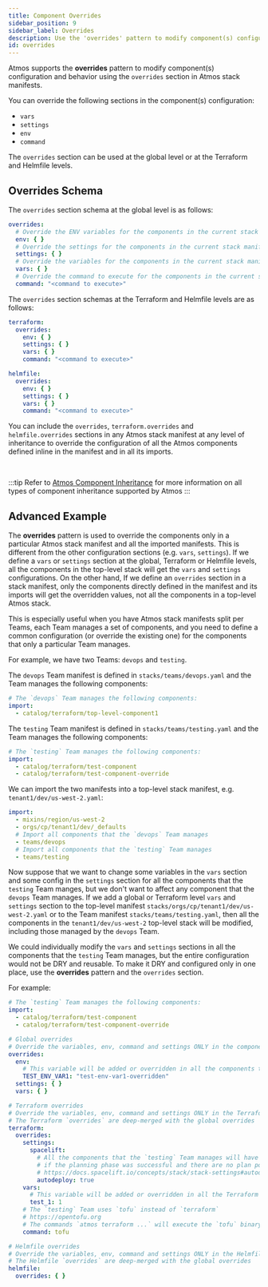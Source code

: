 ```yaml
---
title: Component Overrides
sidebar_position: 9
sidebar_label: Overrides
description: Use the 'overrides' pattern to modify component(s) configuration and behavior.
id: overrides
---
```


Atmos supports the __overrides__ pattern to modify component(s) configuration and behavior using the `overrides` section in Atmos stack manifests.

You can override the following sections in the component(s) configuration:

- `vars`
- `settings`
- `env`
- `command`

The `overrides` section can be used at the global level or at the Terraform and Helmfile levels.

## Overrides Schema

The `overrides` section schema at the global level is as follows:

```yaml
overrides:
  # Override the ENV variables for the components in the current stack manifest and all its imports
  env: { }
  # Override the settings for the components in the current stack manifest and all its imports
  settings: { }
  # Override the variables for the components in the current stack manifest and all its imports
  vars: { }
  # Override the command to execute for the components in the current stack manifest and all its imports
  command: "<command to execute>"
```

The `overrides` section schemas at the Terraform and Helmfile levels are as follows:

```yaml
terraform:
  overrides:
    env: { }
    settings: { }
    vars: { }
    command: "<command to execute>"

helmfile:
  overrides:
    env: { }
    settings: { }
    vars: { }
    command: "<command to execute>"
```

You can include the `overrides`, `terraform.overrides` and `helmfile.overrides` sections in any Atmos stack manifest at any level of inheritance
to override the configuration of all the Atmos components defined inline in the manifest and in all its imports.

<br/>

:::tip
Refer to [Atmos Component Inheritance](/core-concepts/components/inheritance) for more information on all types of component inheritance
supported by Atmos
:::

## Advanced Example

The __overrides__ pattern is used to override the components only in a particular Atmos stack manifest and all the imported
manifests. This is different from the other configuration sections (e.g. `vars`, `settings`). If we define a `vars` or `settings` section at the 
global, Terraform or Helmfile levels, all the components in the top-level stack will get the `vars` and `settings` configurations. On the other hand,
If we define an `overrides` section in a stack manifest, only the components directly defined in the manifest and its imports will get the overridden 
values, not all the components in a top-level Atmos stack.

This is especially useful when you have Atmos stack manifests split per Teams, each Team manages a set of components, and you need to define a common
configuration (or override the existing one) for the components that only a particular Team manages. 

For example, we have two Teams: `devops` and `testing`.

The `devops` Team manifest is defined in `stacks/teams/devops.yaml` and the Team manages the following components:

```yaml title="stacks/teams/devops.yaml"
# The `devops` Team manages the following components:
import:
  - catalog/terraform/top-level-component1
```

The `testing` Team manifest is defined in `stacks/teams/testing.yaml` and the Team manages the following components:

```yaml title="stacks/teams/testing.yaml"
# The `testing` Team manages the following components:
import:
  - catalog/terraform/test-component
  - catalog/terraform/test-component-override
```

We can import the two manifests into a top-level stack manifest, e.g. `tenant1/dev/us-west-2.yaml`:

```yaml title="stacks/orgs/cp/tenant1/dev/us-west-2.yaml"
import:
  - mixins/region/us-west-2
  - orgs/cp/tenant1/dev/_defaults
  # Import all components that the `devops` Team manages
  - teams/devops
  # Import all components that the `testing` Team manages
  - teams/testing
```

Now suppose that we want to change some variables in the `vars` section and some config in the `settings` section for all the components that the 
`testing` Team manges, but we don't want to affect any component that the `devops` Team manages. If we add a global or Terraform level `vars` and
`settings` section to the top-level manifest `stacks/orgs/cp/tenant1/dev/us-west-2.yaml` or to the Team manifest `stacks/teams/testing.yaml`, then
all the components in the `tenant1/dev/us-west-2` top-level stack will be modified, including those managed by the `devops` Team.

We could individually modify the `vars` and `settings` sections in all the components that the `testing` Team manages, but the entire configuration
would not be DRY and reusable. To make it DRY and configured only in one place, use the __overrides__ pattern and the `overrides` section.

For example:

```yaml title="stacks/teams/testing.yaml"
# The `testing` Team manages the following components:
import:
  - catalog/terraform/test-component
  - catalog/terraform/test-component-override

# Global overrides
# Override the variables, env, command and settings ONLY in the components that the `testing` team manages
overrides:
  env:
    # This variable will be added or overridden in all the components that the `testing` Team manages
    TEST_ENV_VAR1: "test-env-var1-overridden"
  settings: { }
  vars: { }

# Terraform overrides
# Override the variables, env, command and settings ONLY in the Terraform components that the `testing` team manages
# The Terraform `overrides` are deep-merged with the global overrides
terraform:
  overrides:
    settings:
      spacelift:
        # All the components that the `testing` Team manages will have the Spacelift stacks auto-applied
        # if the planning phase was successful and there are no plan policy warnings
        # https://docs.spacelift.io/concepts/stack/stack-settings#autodeploy
        autodeploy: true
    vars:
      # This variable will be added or overridden in all the Terraform components that the `testing` Team manages
      test_1: 1
    # The `testing` Team uses `tofu` instead of `terraform`
    # https://opentofu.org
    # The commands `atmos terraform ...` will execute the `tofu` binary
    command: tofu

# Helmfile overrides
# Override the variables, env, command and settings ONLY in the Helmfile components that the `testing` team manages
# The Helmfile `overrides` are deep-merged with the global overrides
helmfile:
  overrides: { }
```
